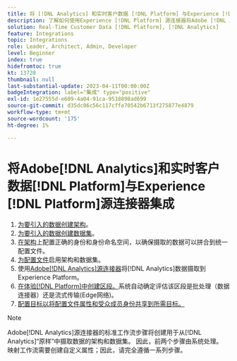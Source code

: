 ```yaml
---
title: 将 [!DNL Analytics] 和实时客户数据 [!DNL Platform] 与Experience [!DNL Platform] 源连接器教程集成
description: 了解如何使用Experience [!DNL Platform] 源连接器将Adobe [!DNL Analytics] 与实时客户数据 [!DNL Platform] 集成。
solution: Real-Time Customer Data [!DNL Platform], [!DNL Analytics]
feature: Integrations
topic: Integrations
role: Leader, Architect, Admin, Developer
level: Beginner
index: true
hidefromtoc: true
kt: 13728
thumbnail: null
last-substantial-update: 2023-04-11T00:00:00Z
badgeIntegration: label="集成" type="positive"
exl-id: 1e27555d-e609-4a04-91ca-9518898ad699
source-git-commit: d35dc06c56c117cffe70542b6713f275877e4879
workflow-type: tm+mt
source-wordcount: '175'
ht-degree: 1%

---
```


# 将Adobe[!DNL Analytics]和实时客户数据[!DNL Platform]与Experience [!DNL Platform]源连接器集成

<ol>
    <li><a href="https://experienceleague.adobe.com/?lang=en#dashboard/learning" _target="_blank" rel="noopener noreferrer">为要引入的数据创建架构</a>。</li>
    <li><a href="https://experienceleague.adobe.com/docs/platform-learn/tutorials/data-ingestion/create-datasets-and-ingest-data.html" _target="_blank" rel="noopener noreferrer">为要引入的数据创建数据集</a>。</a></li>
    <li><a href="https://experienceleague.adobe.com/docs/platform-learn/tutorials/identities/label-ingest-and-verify-identity-data.html?lang=en" _target="_blank" rel="noopener noreferrer">在架构</a>上配置正确的身份和身份命名空间，以确保摄取的数据可以拼合到统一配置文件。</li> 
    <li><a href="https://experienceleague.adobe.com/docs/platform-learn/tutorials/profiles/bring-data-into-the-real-time-customer-profile.html?lang=zh-Hans" _target="_blank" rel="noopener noreferrer">为配置文件</a>启用架构和数据集。</li>
    <li>使用<a href="https://experienceleague.adobe.com/docs/platform-learn/tutorials/sources/ingest-data-from-adobe-analytics.html" _target="_blank" rel="noopener noreferrer">Adobe[!DNL Analytics]源连接器</a>将[!DNL Analytics]数据摄取到Experience Platform。</li>
    <li><a href="https://experienceleague.adobe.com/docs/platform-learn/tutorials/audiences/create-audiences.html" _target="_blank" rel="noopener noreferrer">在体验[!DNL Platform]中创建区段。</a>系统自动确定评估该区段是批处理（数据连接器）还是流式传输(Edge网络)。</li>
    <li><a href="https://experienceleague.adobe.com/docs/platform-learn/tutorials/destinations/create-destinations-and-activate-data.html" _target="_blank" rel="noopener noreferrer">配置目标以将配置文件属性和受众成员身份共享到所需目标。</a></li>   
</ol>

>[!NOTE]
>
>Adobe[!DNL Analytics]源连接器的标准工作流步骤将创建用于从[!DNL Analytics]“原样”中摄取数据的架构和数据集。 因此，前两个步骤由系统处理。 映射工作流需要创建自定义属性；因此，请完全遵循一系列步骤。
